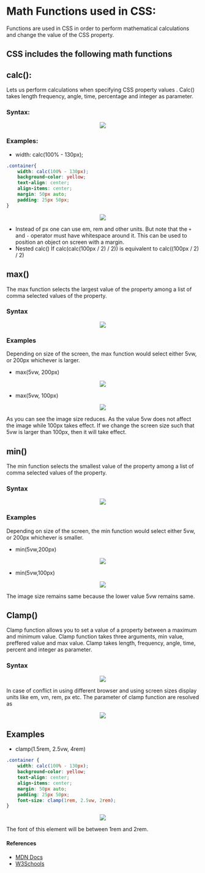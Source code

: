 # Math Functions used in CSS:

Functions are used in CSS in order to perform mathematical calculations and change the value of the CSS property.



## CSS includes the following math functions

##  __calc():__ 
Lets us perform calculations when specifying CSS property values . Calc() takes length frequency, angle, time, percentage and integer as parameter.

### Syntax:
<p align="center"><img src="https://user-images.githubusercontent.com/77008381/136685940-13fb6890-4c2c-4df0-b3b2-b4e1265b82d7.png"></p>

### Examples:

- width: calc(100% - 130px);



```css
.container{
    width: calc(100% - 130px);
    background-color: yellow;
    text-align: center;
    align-items: center;
    margin: 50px auto;
    padding: 25px 50px;
}
```

<p align="center"><img src="https://user-images.githubusercontent.com/77008381/136686521-1d7c6b99-74cd-42e2-adbd-2566308efc56.png"></p>

- Instead of px one can use em, rem and other units. But note that the `+` and `-` operator must have whitespace around it. This can be used to position an object on screen with a margin.
- Nested calc()
   If calc(calc(100px / 2) / 2)) is equivalent to calc((100px / 2) / 2)

## max() 

The max function selects the largest value of the property among a list of comma selected values of the property. 

### Syntax

<p align="center"><img src="https://user-images.githubusercontent.com/77008381/136693121-15242cc8-42c3-4fd6-a2b0-73327a93c43c.png"></p>

### Examples

Depending on size of the screen, the max function would select either 5vw, or 200px whichever is larger.

- max(5vw, 200px)

<p align="center"><img src="https://user-images.githubusercontent.com/77008381/136689079-cd58bd7a-efb5-4bfe-9fdc-574d943dc5f9.png"></p>

- max(5vw, 100px)

<p align="center"><img src="https://user-images.githubusercontent.com/77008381/136689017-6bbceade-5c5d-46d8-986e-804ab1b7b8e6.png"></p>


As you can see the image size reduces. As the value 5vw does not affect the image while 100px takes effect. If we change the screen size such that 5vw is larger than 100px, then it will take effect.

## min()

The min function selects the smallest value of the property among a list of comma selected values of the property. 

### Syntax

<p align="center"><img src="https://user-images.githubusercontent.com/77008381/136691131-afe61a32-d31e-4f6e-b2d1-9ebc42d3739a.png"></p>

### Examples

Depending on size of the screen, the min function would select either 5vw, or 200px whichever is smaller.

- min(5vw,200px)

<p align="center"><img src="https://user-images.githubusercontent.com/77008381/136691754-5d3ae384-0a3e-4cdd-be57-4c3c933def28.png"></p>

- min(5vw,100px)

<p align="center"><img src="https://user-images.githubusercontent.com/77008381/136691754-5d3ae384-0a3e-4cdd-be57-4c3c933def28.png"></p>

The image size remains same because the lower value 5vw remains same. 

## Clamp()

Clamp function allows you to set a value of a property between a maximum and minimum value. Clamp function takes three arguments, min value, preffered value and max value.
Clamp takes length, frequency, angle, time, percent and integer as parameter.

### Syntax



<p align="center"><img src="https://user-images.githubusercontent.com/77008381/136692128-415ea89a-d228-4bc6-92a0-e2390758a3ec.png"></p>

In case of conflict in using different browser and using screen sizes display units like em, vm, rem, px etc. The parameter of clamp function are resolved as

<p align="center"><img src="https://user-images.githubusercontent.com/77008381/136693833-975a5b9a-5338-4707-b013-b8cb324e6aa1.png"></p>


## Examples

- clamp(1.5rem, 2.5vw, 4rem)

```css
.container {
    width: calc(100% - 130px);
    background-color: yellow;
    text-align: center;
    align-items: center;
    margin: 50px auto;
    padding: 25px 50px;
    font-size: clamp(1rem, 2.5vw, 2rem);
}
```

<p align="center"><img src="https://user-images.githubusercontent.com/77008381/136692813-bdca88f3-3bc7-4d14-aa9c-2283fcd63771.png"></p>

The font of this element will be between 1rem and 2rem.

#### References

- [MDN Docs](https://developer.mozilla.org/en-US/docs/Web/CSS/CSS_Functions)
- [W3Schools](https://www.w3schools.com/css/css_math_functions.asp)


